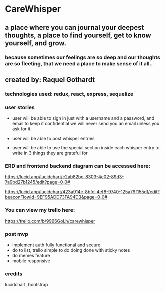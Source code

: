 # CareWhisper 
## a place where you can journal your deepest thoughts, a place to find yourself, get to know yourself, and grow. 

### because sometimes our feelings are so deep and our thoughts are so fleeting, that we need a place to make sense of it all.. 

## created by: Raquel Gothardt 

### technologies used: redux, react, express, sequelize 


### user stories
- user will be able to sign in just with a username and a password, and email to keep it confidential we will never send you an email unless you ask for it. 

- user will be able to post whisper entries 

- user will be able to use the special section inside each whisper entry to write in 3 things they are grateful for 



 
### ERD and frontend backend diagram can be accessed here:

https://lucid.app/lucidchart/c2ab82bc-8303-4c02-89d3-7a9bd27b1245/edit?page=0_0#

https://lucid.app/lucidchart/423a914c-8bfd-4ef8-9740-125a79f155df/edit?beaconFlowId=9EF95ADD73FA94D3&page=0_0#

### You can view my trello here:
https://trello.com/b/9966GoLh/carewhisper

### post mvp
- implement auth fully functional and secure
- do to list, trello simple to do doing done with sticky notes
- do memes feature
- mobile responsive

### credits
lucidchart, bootstrap